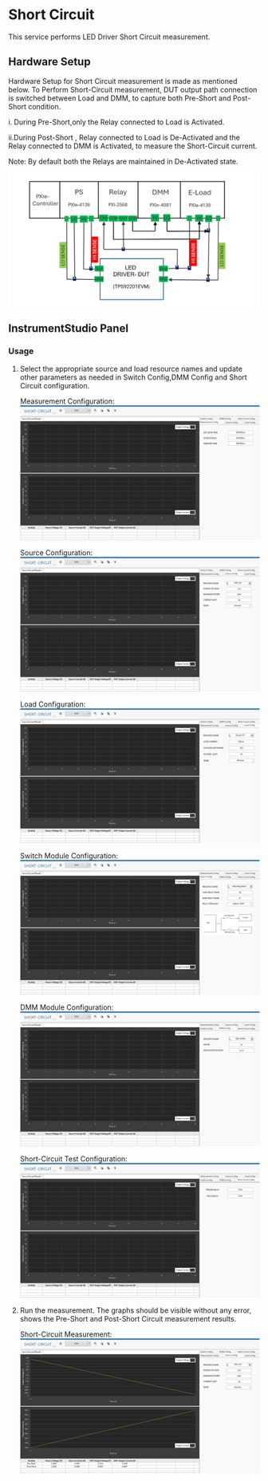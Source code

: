 # Short Circuit
This service performs LED Driver Short Circuit measurement.

## Hardware Setup

   Hardware Setup for Short Circuit measurement is made as mentioned below. To Perform Short-Circuit measurement, DUT output path connection is switched between Load and DMM, to capture both Pre-Short and Post-Short condition.  
   
   i. During Pre-Short,only the Relay connected to Load is Activated.
   
   ii.During Post-Short , Relay connected to Load is De-Activated and the Relay connected to DMM is Activated, to measure the Short-Circuit current.

   Note: By default both the Relays are maintained in De-Activated state.
   
   ![alt text](https://github.com/NI-Measurement-Plug-Ins/pmic-labview/blob/main/docs/measurements/meas-images/LED_Driver/LED_SCT_Setup.png)

## InstrumentStudio Panel

### Usage

1. Select the appropriate source and load resource names and update other parameters as needed in Switch Config,DMM Config and Short Circuit configuration.

   Measurement Configuration:
   ![alt text](https://github.com/NI-Measurement-Plug-Ins/pmic-labview/blob/SC_Document/docs/measurements/meas-images/LED_Driver/LED_SCT_Measurement_Config.png)

   Source Configuration:   
   ![alt text](https://github.com/NI-Measurement-Plug-Ins/pmic-labview/blob/SC_Document/docs/measurements/meas-images/LED_Driver/LED_SCT_Source_Config.png)

   Load Configuration:   
   ![alt text](https://github.com/NI-Measurement-Plug-Ins/pmic-labview/blob/SC_Document/docs/measurements/meas-images/LED_Driver/LED_SCT_Load_Config.png)
 
   Switch Module Configuration: 
   ![alt text](https://github.com/NI-Measurement-Plug-Ins/pmic-labview/blob/SC_Document/docs/measurements/meas-images/LED_Driver/LED_SCT_Switch_Config.png)
 
   DMM Module Configuration: 
   ![alt text](https://github.com/NI-Measurement-Plug-Ins/pmic-labview/blob/SC_Document/docs/measurements/meas-images/LED_Driver/LED_SCT_DMM_Config.png)

   Short-Circuit Test Configuration:   
   ![alt text](https://github.com/NI-Measurement-Plug-Ins/pmic-labview/blob/SC_Document/docs/measurements/meas-images/LED_Driver/LED_SCT_Config.png)

2. Run the measurement. The graphs should be visible without any error, shows the Pre-Short and Post-Short Circuit measurement results.

   Short-Circuit Measurement:
   ![alt text](https://github.com/NI-Measurement-Plug-Ins/pmic-labview/blob/SC_Document/docs/measurements/meas-images/LED_Driver/LED_SCT_Measurement_Result.png)

